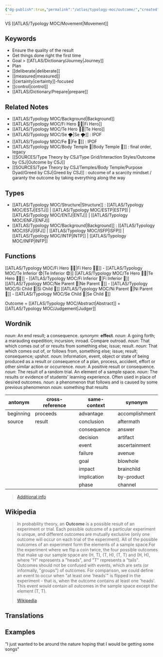 ```yaml
---
{"dg-publish":true,"permalink":"/atlas/typology-moc/outcome/","created":"2022-12-30T12:33:54.141+01:00","updated":"2023-03-09T10:13:18.972+01:00"}
---
```



VS [[ATLAS/Typology MOC/Movement\|Movement]] 

## Keywords
- Ensure the quality of the result
- Get things done right the first time
- Goal > [[ATLAS/Dictionary/Journey\|Journey]]
- Plan 
- [[deliberate\|deliberate]] 
- [[measured\|measured]]
- [[certainty\|certainty]]-focused 
- [[control\|control]] 
- [[ATLAS/Dictionary/Prepare\|prepare]]

## Related Notes 
- [[ATLAS/Typology MOC/Background\|Background]]
- [[ATLAS/Typology MOC/Fi Hero 🦸‍♂️\|Fi Hero]] 
- [[ATLAS/Typology MOC/Te Hero 🦸‍♂️\|Te Hero]]
- [[ATLAS/Typology MOC/Se 🌪️\|Se 🌪️]] : IPOF
- [[ATLAS/Typology MOC/Fe 💉\|Fe 💉]] : IPOF
- [[ATLAS/Typology MOC/Body Temple 🌳\|Body Temple 🌳]] : final order, legacy 
- [[SOURCES/Type Theory by CSJ/Type Grid/Interaction Styles/Outcome by CSJ\|Outcome by CSJ]]
- [[SOURCES/Type Theory by CSJ/Temples/Body Temple/Purpose Dyad/Greed by CSJ\|Greed by CSJ]] : outcome of a scarcity mindset / garanty the outcome by taking everything along the way 

## Types 
- [[ATLAS/Typology MOC/Structure\|Structure]] : [[ATLAS/Typology MOC/ESTJ\|ESTJ]] | [[ATLAS/Typology MOC/ESTP\|ESTP]] | [[ATLAS/Typology MOC/ENTJ\|ENTJ]] | [[ATLAS/Typology MOC/ENFJ\|ENFJ]]
- [[ATLAS/Typology MOC/Background\|Background]] : [[ATLAS/Typology MOC/ISFJ\|ISFJ]] | [[ATLAS/Typology MOC/ISFP\|ISFP]] | [[ATLAS/Typology MOC/INTP\|INTP]] | [[ATLAS/Typology MOC/INFP\|INFP]] 

## Functions
[[ATLAS/Typology MOC/Fi Hero 🦸‍♂️\|Fi Hero 🦸‍♂️]] - [[ATLAS/Typology MOC/Te Inferior 😨\|Te Inferior 😨]]
[[ATLAS/Typology MOC/Te Hero 🦸‍♂️\|Te Hero 🦸‍♂️]] - [[ATLAS/Typology MOC/Fi Inferior 👶\|Fi Inferior 👶]]
[[ATLAS/Typology MOC/Ne Parent 🤨\|Ne Parent 🤨]] - [[ATLAS/Typology MOC/Si Child 🧒\|Si Child 🧒]]
[[ATLAS/Typology MOC/Ni Parent 🤨\|Ni Parent 🤨]] - [[ATLAS/Typology MOC/Se Child 🧒\|Se Child 🧒]] 

Outcome = [[ATLAS/Typology MOC/Abstract\|Abstract]] + [[ATLAS/Typology MOC/Judgement\|Judger]]

## Wordnik
*noun*: An end result; a consequence. <i>synonym</i>: <strong> effect</strong>.
*noun*: A going forth; a marauding expedition; incursion; inroad. Compare <internalXref urlencoded="outroad">outroad</internalXref>.
*noun*: That which comes out of or results from something else; issue; result.
*noun*: That which comes out of, or follows from, something else; issue; result; consequence; upshot.
*noun*: Information, event, object or state of being produced as a result or consequence of a plan, process, accident, effort or other similar action or occurrence.
*noun*: A positive result or consequence.
*noun*: The result of a random trial. An element of a sample space.
*noun*: The results or evidence of students' learning experience. Often used in place of desired outcomes.
*noun*: a phenomenon that follows and is caused by some previous phenomenon
*noun*: something that results

| antonym |cross-reference |same-context |synonym |
| --- | --- | --- | --- |
| beginning | proceeds | advantage | accomplishment |
| source | result | conclusion | aftermath |
|  |  | consequence | answer |
|  |  | decision | artifact |
|  |  | event | ascertainment |
|  |  | failure | avenue |
|  |  | goal | blowhole |
|  |  | impact | brainchild |
|  |  | implication | by-product |
|  |  | phase | channel |

> [Additional info](https://www.wordnik.com/words/outcome)
## Wikipedia 

> In probability theory, an **Outcome** is a possible result of an experiment or trial. Each possible outcome of a particular experiment is unique, and different outcomes are mutually exclusive (only one outcome will occur on each trial of the experiment). All of the possible outcomes of an experiment form the elements of a sample space.For the experiment where we flip a coin twice, the four possible outcomes that make up our sample space are (H, T), (T, H), (T, T) and (H, H), where "H" represents a "heads", and "T" represents a "tails". Outcomes should not be confused with events, which are sets (or informally, "groups") of outcomes. For comparison, we could define an event to occur when "at least one 'heads'" is flipped in the experiment - that is, when the outcome contains at least one 'heads'. This event would contain all outcomes in the sample space except the element (T, T).
>
> [Wikipedia](https://en.wikipedia.org/wiki/Outcome%20(probability))

## Translations 


## Examples
"I just wanted to be around the nature hoping that I would be getting some songs"